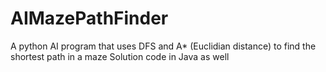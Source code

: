 # AIMazePathFinder
A python AI program that uses DFS and A* (Euclidian distance) to find the shortest path in a maze 
Solution code in Java as well
